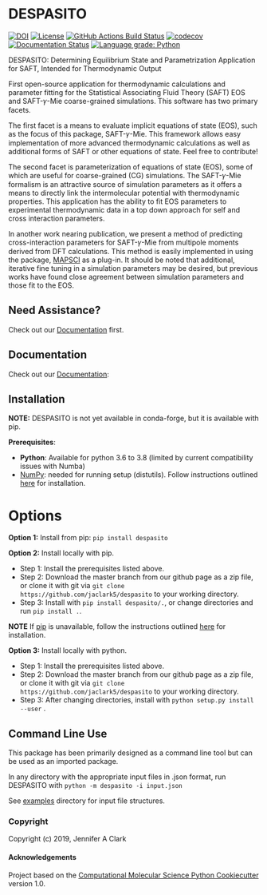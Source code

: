 DESPASITO
==============================
[//]: # (Badges)
[![DOI](https://zenodo.org/badge/202225860.svg)](https://zenodo.org/badge/latestdoi/202225860)
[![License](https://img.shields.io/badge/License-BSD%203--Clause-blue.svg)](https://opensource.org/licenses/BSD-3-Clause)
[![GitHub Actions Build Status](https://github.com/jaclark5/despasito/workflows/CI/badge.svg)](https://github.com/jaclark5/despasito/actions?query=workflow%3ACI)
[![codecov](https://codecov.io/gh/jaclark5/DESPASITO/branch/master/graph/badge.svg)](https://codecov.io/gh/jaclark5/DESPASITO/branch/master)
[![Documentation Status](https://readthedocs.org/projects/despasito/badge/?version=latest)](https://despasito.readthedocs.io/en/latest/?badge=latest)
[![Language grade: Python](https://img.shields.io/lgtm/grade/python/g/jaclark5/despasito.svg?logo=lgtm&logoWidth=18)](https://lgtm.com/projects/g/jaclark5/despasito/context:python)

DESPASITO: Determining Equilibrium State and Parametrization Application for SAFT, Intended for Thermodynamic Output

First open-source application for thermodynamic calculations and parameter fitting for the Statistical Associating Fluid Theory (SAFT) EOS and SAFT-𝛾-Mie coarse-grained simulations. This software has two primary facets. 

The first facet is a means to evaluate implicit equations of state (EOS), such as the focus of this package, SAFT-𝛾-Mie. This framework allows easy implementation of more advanced thermodynamic calculations as well as additional forms of SAFT or other equations of state. Feel free to contribute!

The second facet is parameterization of equations of state (EOS), some of which are useful for coarse-grained (CG) simulations. The SAFT-𝛾-Mie formalism is an attractive source of simulation parameters as it offers a means to directly link the intermolecular potential with thermodynamic properties. This application has the ability to fit EOS parameters to experimental thermodynamic data in a top down approach for self and cross interaction parameters. 

In another work nearing publication, we present a method of predicting cross-interaction parameters for SAFT-𝛾-Mie from multipole moments derived from DFT calculations. This method is easily implemented in using the package, [MAPSCI](https://github.com/jaclark5/mapsci) as a plug-in. It should be noted that additional, iterative fine tuning in a simulation parameters may be desired, but previous works have found close agreement between simulation parameters and those fit to the EOS.

Need Assistance?
---------------

Check out our [Documentation](https://despasito.readthedocs.io/en/latest/) first.

Documentation
--------------
Check out our [Documentation](https://despasito.readthedocs.io):

Installation
------------
**NOTE:** DESPASITO is not yet available in conda-forge, but it is available with pip.

**Prerequisites**:
  * **Python**: Available for python 3.6 to 3.8 (limited by current compatibility issues with Numba)
  * [NumPy](https://numpy.org): needed for running setup (distutils). Follow instructions outlined [here](https://docs.scipy.org/doc/numpy/user/install.html) for installation.

Options
=======

**Option 1:** Install from pip: ``pip install despasito``

**Option 2:** Install locally with pip.

 * Step 1: Install the prerequisites listed above.
 * Step 2: Download the master branch from our github page as a zip file, or clone it with git via ``git clone https://github.com/jaclark5/despasito`` to your working directory.
 * Step 3: Install with ``pip install despasito/.``, or change directories and run ``pip install .``.

**NOTE** If [pip](https://pip.pypa.io/en/stable/) is unavailable, follow the instructions outlined [here](https://pip.pypa.io/en/stable/installing/) for installation.

**Option 3:** Install locally with python.

 * Step 1: Install the prerequisites listed above.
 * Step 2: Download the master branch from our github page as a zip file, or clone it with git via ``git clone https://github.com/jaclark5/despasito`` to your working directory.
 * Step 3: After changing directories, install with ``python setup.py install --user`` .

Command Line Use
----------------
This package has been primarily designed as a command line tool but can be used as an imported package.

In any directory with the appropriate input files in .json format, run DESPASITO with ``python -m despasito -i input.json``

See [examples](despasito/examples) directory for input file structures.

### Copyright

Copyright (c) 2019, Jennifer A Clark


#### Acknowledgements
 
Project based on the 
[Computational Molecular Science Python Cookiecutter](https://github.com/molssi/cookiecutter-cms) version 1.0.
